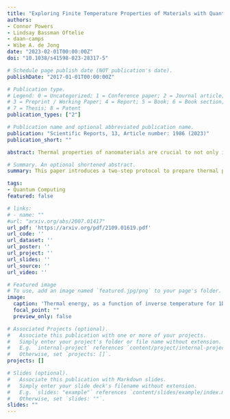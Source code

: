 ```yaml
---
title: "Exploring Finite Temperature Properties of Materials with Quantum Computers"
authors:
- Connor Powers
- Lindsay Bassman Oftelie  
- daan-camps
- Wibe A. de Jong
date: "2023-02-01T00:00:00Z"
doi: "10.1038/s41598-023-28317-5"

# Schedule page publish date (NOT publication's date).
publishDate: "2017-01-01T00:00:00Z"

# Publication type.
# Legend: 0 = Uncategorized; 1 = Conference paper; 2 = Journal article;
# 3 = Preprint / Working Paper; 4 = Report; 5 = Book; 6 = Book section;
# 7 = Thesis; 8 = Patent
publication_types: ["2"]

# Publication name and optional abbreviated publication name.
publication: "Scientific Reports, 13, Article number: 1986 (2023)"
publication_short: ""

abstract: Thermal properties of nanomaterials are crucial to not only improving our fundamental understanding of condensed matter systems, but also to developing novel materials for applications spanning research and industry. Since quantum effects arise at the nano-scale, these systems are difficult to simulate on classical computers. Quantum computers can efficiently simulate quantum many-body systems, yet current quantum algorithms for calculating thermal properties of these systems incur significant computational costs in that they either prepare the full thermal state on the quantum computer, or they must sample a number of pure states from a distribution that grows with system size. Canonical thermal pure quantum (TPQ) states provide a promising path to estimating thermal properties of quantum materials as they neither require preparation of the full thermal state nor require a growing number of samples with system size. Here, we present an algorithm for preparing canonical TPQ states on quantum computers. We compare three different circuit implementations for the algorithm and demonstrate their capabilities in estimating thermal properties of quantum materials. Due to its increasing accuracy with system size and flexibility in implementation, we anticipate that this method will enable finite temperature explorations of relevant quantum materials on near-term quantum computers.

# Summary. An optional shortened abstract.
summary: This paper introduces a two-step protocol to prepare thermal pure quantum states on a quantum computer.

tags:
- Quantum Computing
featured: false

# links:
# - name: ""
#url: "arxiv.org/abs/2007.01417"
url_pdf: 'https://arxiv.org/pdf/2109.01619.pdf'
url_code: ''
url_dataset: ''
url_poster: ''
url_project: ''
url_slides: ''
url_source: ''
url_video: ''

# Featured image
# To use, add an image named `featured.jpg/png` to your page's folder. 
image:
  caption: 'Thermal energy, as a function of inverse temperature for 1D Heisenberg models, calculated with TPQ states on a noiseless quantum simulator'
  focal_point: ""
  preview_only: false

# Associated Projects (optional).
#   Associate this publication with one or more of your projects.
#   Simply enter your project's folder or file name without extension.
#   E.g. `internal-project` references `content/project/internal-project/index.md`.
#   Otherwise, set `projects: []`.
projects: []

# Slides (optional).
#   Associate this publication with Markdown slides.
#   Simply enter your slide deck's filename without extension.
#   E.g. `slides: "example"` references `content/slides/example/index.md`.
#   Otherwise, set `slides: ""`.
slides: ""
---
```

